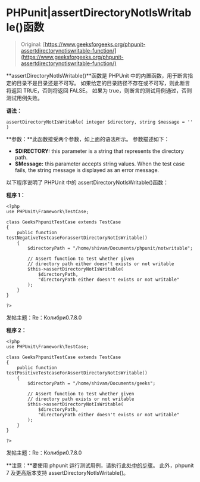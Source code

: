 # PHPunit|assertDirectoryNotIsWritable()函数

> Original: [https://www.geeksforgeeks.org/phpunit-assertdirectorynotiswritable-function/](https://www.geeksforgeeks.org/phpunit-assertdirectorynotiswritable-function/)

**assertDirectoryNotIsWritable()**函数是 PHPUnit 中的内置函数，用于断言指定的目录不是目录还是不可写。 如果给定的目录路径不存在或不可写，则此断言将返回 TRUE，否则将返回 FALSE。 如果为 true，则断言的测试用例通过，否则测试用例失败。

**语法：**

```
assertDirectoryNotIsWritable( integer $directory, string $message = '' )

```

**参数：**此函数接受两个参数，如上面的语法所示。 参数描述如下：

*   **$DIRECTORY:** this parameter is a string that represents the directory path.
*   **$Message:** this parameter accepts string values. When the test case fails, the string message is displayed as an error message.

以下程序说明了 PHPUnit 中的 assertDirectoryNotIsWritable()函数：

**程序 1：**

```
<?php
use PHPUnit\Framework\TestCase;

class GeeksPhpunitTestCase extends TestCase
{
    public function testNegativeTestcaseForassertDirectoryNotIsWritable()
    {
        $directoryPath = "/home/shivam/Documents/phpunit/notwritable";

        // Assert function to test whether given
        // directory path either doesn't exists or not writable
        $this->assertDirectoryNotIsWritable(
            $directoryPath,
            "directoryPath either doesn't exists or not writable"
        );
    }
}

?>
```

发帖主题：Re：Колибри0.7.8.0

**程序 2：**

```
<?php
use PHPUnit\Framework\TestCase;

class GeeksPhpunitTestCase extends TestCase
{
    public function testPositiveTestcaseForAssertDirectoryNotIsWritable()
    {
        $directoryPath = "/home/shivam/Documents/geeks";

        // Assert function to test whether given
        // directory path exists or not writable
        $this->assertDirectoryNotIsWritable(
            $directoryPath,
            "directoryPath either doesn't exists or not writable"
        );
    }
}

?>
```

发帖主题：Re：Колибри0.7.8.0

**注意：**要使用 phpunit 运行测试用例，请执行此处[中的步骤](https://www.jetbrains.com/help/phpstorm/using-phpunit-framework.html)。 此外，phpunit 7 及更高版本支持 assertDirectoryNotIsWritable()。